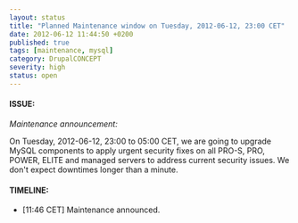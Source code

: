 ```yaml
---
layout: status
title: "Planned Maintenance window on Tuesday, 2012-06-12, 23:00 CET"
date: 2012-06-12 11:44:50 +0200
published: true
tags: [maintenance, mysql]
category: DrupalCONCEPT
severity: high
status: open
---
```


#### ISSUE:

*Maintenance announcement:*

On Tuesday, 2012-06-12, 23:00 to 05:00 CET, we are going to upgrade MySQL components to apply urgent security fixes on all PRO-S, PRO, POWER, ELITE and managed servers to address current security issues. We don't expect downtimes longer than a minute.


#### TIMELINE:

* [11:46 CET] Maintenance announced. 

